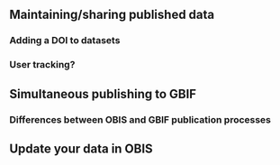 ## Maintaining/sharing published data

### Adding a DOI to datasets

### User tracking?

## Simultaneous publishing to GBIF

### Differences between OBIS and GBIF publication processes

## Update your data in OBIS
